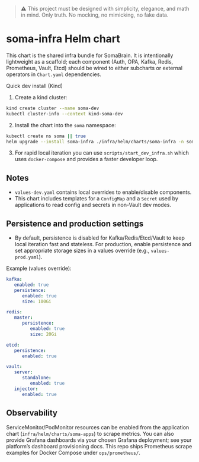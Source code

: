 > :warning: This project must be designed with simplicity, elegance, and math in mind. Only truth. No mocking, no mimicking, no fake data.

# soma-infra Helm chart

This chart is the shared infra bundle for SomaBrain. It is intentionally
lightweight as a scaffold; each component (Auth, OPA, Kafka, Redis, Prometheus,
Vault, Etcd) should be wired to either subcharts or external
operators in `Chart.yaml` dependencies.

Quick dev install (Kind)

1. Create a kind cluster:

```bash
kind create cluster --name soma-dev
kubectl cluster-info --context kind-soma-dev
```

2. Install the chart into the `soma` namespace:

```bash
kubectl create ns soma || true
helm upgrade --install soma-infra ./infra/helm/charts/soma-infra -n soma -f infra/helm/charts/soma-infra/values.yaml
```

3. For rapid local iteration you can use `scripts/start_dev_infra.sh` which
   uses `docker-compose` and provides a faster developer loop.

Notes
-----
- `values-dev.yaml` contains local overrides to enable/disable components.
- This chart includes templates for a `ConfigMap` and a `Secret` used by
  applications to read config and secrets in non-Vault dev modes.

Persistence and production settings
-----------------------------------
- By default, persistence is disabled for Kafka/Redis/Etcd/Vault to keep local
   iteration fast and stateless. For production, enable persistence and set
   appropriate storage sizes in a values override (e.g., `values-prod.yaml`).

Example (values override):

```yaml
kafka:
   enabled: true
   persistence:
      enabled: true
      size: 100Gi

redis:
   master:
      persistence:
         enabled: true
         size: 20Gi

etcd:
   persistence:
      enabled: true

vault:
   server:
      standalone:
         enabled: true
   injector:
      enabled: true
```

Observability
-------------
ServiceMonitor/PodMonitor resources can be enabled from the application chart
(`infra/helm/charts/soma-apps`) to scrape metrics. You can also provide Grafana
dashboards via your chosen Grafana deployment; see your platform’s dashboard
provisioning docs. This repo ships Prometheus scrape examples for Docker Compose
under `ops/prometheus/`.
